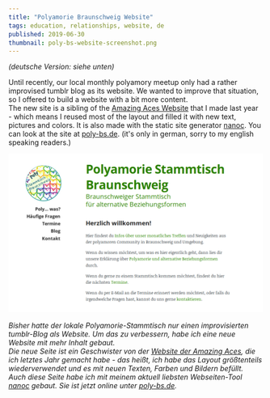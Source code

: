 ```yaml
---
title: "Polyamorie Braunschweig Website"
tags: education, relationships, website, de
published: 2019-06-30
thumbnail: poly-bs-website-screenshot.png
---
```


*(deutsche Version: siehe unten)*

Until recently, our local monthly polyamory meetup only had a rather improvised tumblr blog as its website. We wanted to improve that situation, so I offered to build a website with a bit more content.  
The new site is a sibling of the [Amazing Aces Website](/amazing-aces-website/) that I made last year - which means I reused most of the layout and filled it with new text, pictures and colors. It is also made with the static site generator [nanoc](http://nanoc.ws). You can look at the site at [poly-bs.de](http://poly-bs.de). (it's only in german, sorry to my english speaking readers.)

[![Screenshot of the Polystammtisch Braunschweig Website](poly-bs-website-screenshot.png)](http://poly-bs.de)

*Bisher hatte der lokale Polyamorie-Stammtisch nur einen improvisierten tumblr-Blog als Website. Um das zu verbessern, habe ich eine neue Website mit mehr Inhalt gebaut.*  
*Die neue Seite ist ein Geschwister von der [Website der Amazing Aces](/amazing-aces-website/), die ich letztes Jahr gemacht habe - das heißt, ich habe das Layout größtenteils wiederverwendet und es mit neuen Texten, Farben und Bildern befüllt.*  
*Auch diese Seite habe ich mit meinem aktuell liebsten Webseiten-Tool [nanoc](http://nanoc.ws) gebaut. Sie ist jetzt online unter [poly-bs.de](http://poly-bs.de).*
